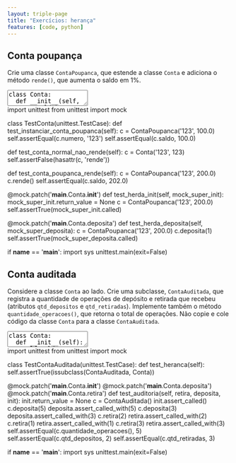 ```yaml
---
layout: triple-page
title: "Exercícios: herança"
features: [code, python]
---
```


## Conta poupança

Crie uma classe `ContaPoupanca`, que estende a classe `Conta` e adiciona o método `rende()`, que aumenta o saldo em 1%.

<textarea class="code lang-python">
class Conta:
  def __init__(self, numero, saldo):
    self.numero = numero
    self.saldo = saldo
  
  def deposita(self, quantia):
    self.saldo += quantia
</textarea>

<div class="testcode">
import unittest
from unittest import mock

class TestConta(unittest.TestCase):
  def test_instanciar_conta_poupanca(self):
    c = ContaPoupanca('123', 100.0)
    self.assertEqual(c.numero, '123')
    self.assertEqual(c.saldo, 100.0)
  
  def test_conta_normal_nao_rende(self):
    c = Conta('123', 123)
    self.assertFalse(hasattr(c, 'rende'))

  def test_conta_poupanca_rende(self):
    c = ContaPoupanca('123', 200.0)
    c.rende()
    self.assertEqual(c.saldo, 202.0)

  @mock.patch('__main__.Conta.__init__')
  def test_herda_init(self, mock_super_init):
    mock_super_init.return_value = None
    c = ContaPoupanca('123', 200.0)
    self.assertTrue(mock_super_init.called)

  @mock.patch('__main__.Conta.deposita')
  def test_herda_deposita(self, mock_super_deposita):
    c = ContaPoupanca('123', 200.0)
    c.deposita(1)
    self.assertTrue(mock_super_deposita.called)

if __name__ == '__main__':
  import sys
  unittest.main(exit=False)
</div>

## Conta auditada

Considere a classe `Conta` ao lado. Crie uma subclasse, `ContaAuditada`, que registra a quantidade de operações de depósito e retirada que recebeu (atributos `qtd_depositos` e `qtd_retiradas`). Implemente também o método `quantidade_operacoes()`, que retorna o total de operações. Não copie e cole código da classe `Conta` para a classe `ContaAuditada`.

<textarea class="code lang-python">
class Conta:
  def __init__(self):
    self.saldo = 0

  def deposita(self, quantia):
    self.saldo += quantia

  def retira(self, quantia):
    if self.saldo >= quantia:
      self.saldo -= quantia
</textarea>

<div class="testcode">
import unittest
from unittest import mock

class TestContaAuditada(unittest.TestCase):
  def test_heranca(self):
    self.assertTrue(issubclass(ContaAuditada, Conta))
  
  @mock.patch('__main__.Conta.__init__')
  @mock.patch('__main__.Conta.deposita')
  @mock.patch('__main__.Conta.retira')
  def test_auditoria(self, retira, deposita, init):
    init.return_value = None
    c = ContaAuditada()
    init.assert_called()
    c.deposita(5)
    deposita.assert_called_with(5)
    c.deposita(3)
    deposita.assert_called_with(3)
    c.retira(2)
    retira.assert_called_with(2)
    c.retira(1)
    retira.assert_called_with(1)
    c.retira(3)
    retira.assert_called_with(3)
    self.assertEqual(c.quantidade_operacoes(), 5)
    self.assertEqual(c.qtd_depositos, 2)
    self.assertEqual(c.qtd_retiradas, 3)

if __name__ == '__main__':
  import sys
  unittest.main(exit=False)
</div>
